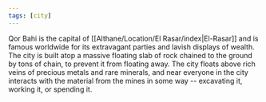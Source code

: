 ```yaml
---
tags: [city]
---
```


Qor Bahi is the capital of [[Althane/Location/El Rasar/index|El-Rasar]] and is famous worldwide for its extravagant parties and lavish displays of wealth. The city is built atop a massive floating slab of rock chained to the ground by tons of chain, to prevent it from floating away. The city floats above rich veins of precious metals and rare minerals, and near everyone in the city interacts with the material from the mines in some way -- excavating it, working it, or spending it.
